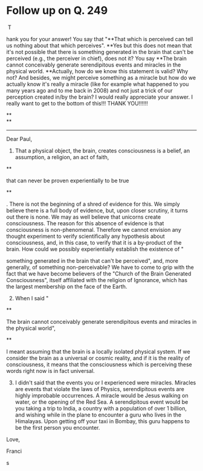 # Follow up on Q. 249



&nbsp;T



hank you for your answer! You say that &quot;**That which is perceived can tell us nothing about that which perceives&quot;.&nbsp;**Yes but this does not mean that it's not possible that there is something generated in the brain that can't be perceived (e.g., the perceiver in chief), does not it? You say&nbsp;**The brain cannot conceivably generate serendipitous events and miracles in the physical world.&nbsp;**Actually, how do we know this statement is valid? Why not? And besides, we might perceive something as a miracle but how do we actually know it's really a miracle (like&nbsp;for example&nbsp;what happened to you many years ago and to me back in 2008) and not just a trick of our perception created in/by the brain? I would really appreciate your answer. I really want to get to the bottom of this!!! THANK YOU!!!!!!















**  
** 





























* * *














Dear Paul,









1. That a physical object, the brain, creates consciousness is a belief, an assumption, a religion, an act of faith,&nbsp;

**

that can never be proven experientially to be true

**

. There is not the beginning of a shred of evidence for this. We simply believe there is a full body of evidence, but, upon closer scrutiny, it turns out there is none. We may as well believe that unicorns create consciousness. The reason for this absence of evidence is that consciousness is non-phenomenal. Therefore we cannot envision any thought experiment to verify scientifically any hypothesis about consciousness, and, in this case, to verify that it is a by-product of the brain. How could we possibly experientially establish the existence of &quot;



something generated in the brain that can't be perceived&quot;, and, more generally, of something non-perceivable? We have to come to grip with the fact that we have become believers of the &quot;Church of the Brain Generated Consciousness&quot;, itself affiliated with the religion of Ignorance, which has the largest membership on the face of the Earth.









  











2. When I said &quot;&nbsp;

**

The brain cannot conceivably generate serendipitous events and miracles in the physical world&quot;,&nbsp;

**

I meant assuming that the brain is a locally isolated physical system. If we consider the brain as a universal or cosmic reality, and if it is the reality of consciousness, it means that the consciousness which is perceiving these words right now is in fact universal.










  












3. I didn't said that the events you or I experienced were miracles. Miracles are events that violate the laws of Physics, serendipitous events are highly improbable occurrences. A miracle would be Jesus walking on water, or the opening of the Red Sea. A serendipitous event would be you taking a trip to India, a country with a population of over 1 billion, and wishing while in the plane to encounter a guru who lives in the Himalayas. Upon getting off your taxi in Bombay, this guru happens to be the first person you encounter.










  












Love,










Franci

s  




























